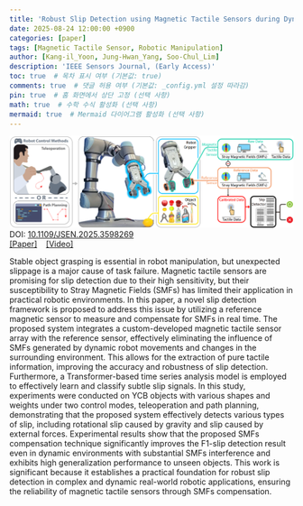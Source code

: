 ```yaml
---
title: 'Robust Slip Detection using Magnetic Tactile Sensors during Dynamic Robotic Manipulation via Stray Magnetic Fields Compensation'
date: 2025-08-24 12:00:00 +0900
categories: [paper]
tags: [Magnetic Tactile Sensor, Robotic Manipulation]
author: [Kang-il_Yoon, Jung-Hwan_Yang, Soo-Chul_Lim]
description: 'IEEE Sensors Journal, (Early Access)'
toc: true  # 목차 표시 여부 (기본값: true)
comments: true  # 댓글 허용 여부 (기본값: _config.yml 설정 따라감)
pin: true  # 홈 화면에서 상단 고정 (선택 사항)
math: true  # 수학 수식 활성화 (선택 사항)
mermaid: true  # Mermaid 다이어그램 활성화 (선택 사항)
---
```

![이미지](/assets/image/robust_slip_detection.png)
DOI: <a href="https://ieeexplore.ieee.org/abstract/document/11130548" target="_blank">10.1109/JSEN.2025.3598269</a><br>
<a href="https://ieeexplore.ieee.org/abstract/document/11130548" target="_blank">[Paper]</a> &nbsp;&nbsp;
<a href="https://www.youtube.com/watch?v=O4yTPTrbXgQ" target="_blank">[Video]</a><br>

Stable object grasping is essential in robot manipulation, but unexpected slippage is a major cause of task failure. Magnetic tactile sensors are promising for slip detection due to their high sensitivity, but their susceptibility to Stray Magnetic Fields (SMFs) has limited their application in practical robotic environments. In this paper, a novel slip detection framework is proposed to address this issue by utilizing a reference magnetic sensor to measure and compensate for SMFs in real time. The proposed system integrates a custom-developed magnetic tactile sensor array with the reference sensor, effectively eliminating the influence of SMFs generated by dynamic robot movements and changes in the surrounding environment. This allows for the extraction of pure tactile information, improving the accuracy and robustness of slip detection. Furthermore, a Transformer-based time series analysis model is employed to effectively learn and classify subtle slip signals. In this study, experiments were conducted on YCB objects with various shapes and weights under two control modes, teleoperation and path planning, demonstrating that the proposed system effectively detects various types of slip, including rotational slip caused by gravity and slip caused by external forces. Experimental results show that the proposed SMFs compensation technique significantly improves the F1-slip detection result even in dynamic environments with substantial SMFs interference and exhibits high generalization performance to unseen objects. This work is significant because it establishes a practical foundation for robust slip detection in complex and dynamic real-world robotic applications, ensuring the reliability of magnetic tactile sensors through SMFs compensation.